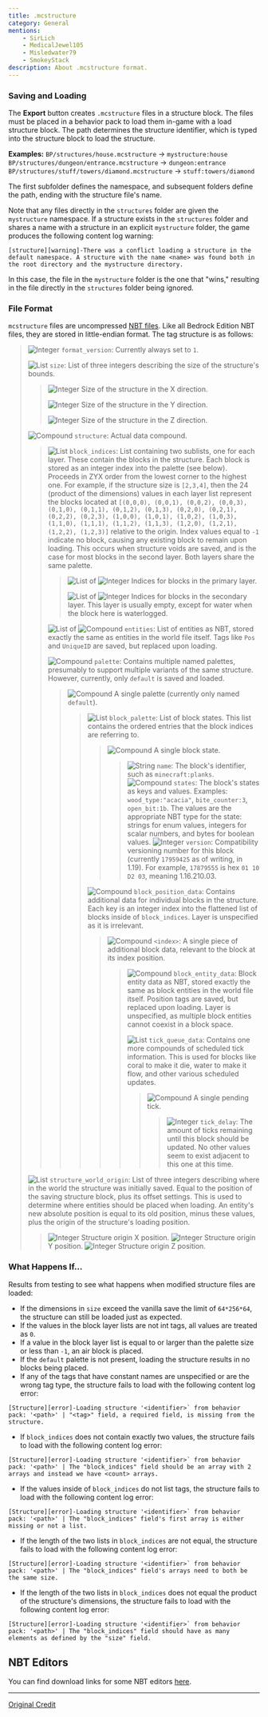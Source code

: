 ```yaml
---
title: .mcstructure
category: General
mentions:
    - SirLich
    - MedicalJewel105
    - Misledwater79
    - SmokeyStack
description: About .mcstructure format.
---
```


[int]: /assets/images/nbt/int.png
[list]: /assets/images/nbt/list.png
[compound]: /assets/images/nbt/compound.png
[string]: /assets/images/nbt/string.png

### Saving and Loading

The **Export** button creates `.mcstructure` files in a structure block. The files must be placed in a behavior pack to load them in-game with a load structure block. The path determines the structure identifier, which is typed into the structure block to load the structure.

**Examples:**
`BP/structures/house.mcstructure` → `mystructure:house`
`BP/structures/dungeon/entrance.mcstructure` → `dungeon:entrance`
`BP/structures/stuff/towers/diamond.mcstructure` → `stuff:towers/diamond`

The first subfolder defines the namespace, and subsequent folders define the path, ending with the structure file's name.

Note that any files directly in the `structures` folder are given the `mystructure` namespace. If a structure exists in the `structures` folder and shares a name with a structure in an explicit `mystructure` folder, the game produces the following content log warning:

```
[structure][warning]-There was a conflict loading a structure in the default namespace. A structure with the name <name> was found both in the root directory and the mystructure directory.
```

In this case, the file in the `mystructure` folder is the one that "wins," resulting in the file directly in the `structures` folder being ignored.

### File Format

`mcstructure` files are uncompressed [NBT files](https://wiki.vg/NBT#Specification). Like all Bedrock Edition NBT files, they are stored in little-endian format. The tag structure is as follows:

> ![Integer][int] `format_version`: Currently always set to `1`.
>
> ![List][list] `size`: List of three integers describing the size of the structure's bounds.
>
> > ![Integer][int] Size of the structure in the X direction.
> >
> > ![Integer][int] Size of the structure in the Y direction.
> >
> > ![Integer][int] Size of the structure in the Z direction.
>
> ![Compound][compound] `structure`: Actual data compound.
>
> > ![List][list] `block_indices`: List containing two sublists, one for each layer. These contain the blocks in the structure. Each block is stored as an integer index into the palette (see below). Proceeds in ZYX order from the lowest corner to the highest one. For example, if the structure size is `[2,3,4]`, then the 24 (product of the dimensions) values in each layer list represent the blocks located at `[(0,0,0), (0,0,1), (0,0,2), (0,0,3), (0,1,0), (0,1,1), (0,1,2), (0,1,3), (0,2,0), (0,2,1), (0,2,2), (0,2,3), (1,0,0), (1,0,1), (1,0,2), (1,0,3), (1,1,0), (1,1,1), (1,1,2), (1,1,3), (1,2,0), (1,2,1), (1,2,2), (1,2,3)]` relative to the origin. Index values equal to `-1` indicate no block, causing any existing block to remain upon loading. This occurs when structure voids are saved, and is the case for most blocks in the second layer. Both layers share the same palette.
> >
> > > ![List][list] of ![Integer][int] Indices for blocks in the primary layer.
> > >
> > > ![List][list] of ![Integer][int] Indices for blocks in the secondary layer. This layer is usually empty, except for water when the block here is waterlogged.
> >
> > ![List][list] of ![Compound][compound] `entities`: List of entities as NBT, stored exactly the same as entities in the world file itself. Tags like `Pos` and `UniqueID` are saved, but replaced upon loading.
> >
> > ![Compound][compound] `palette`: Contains multiple named palettes, presumably to support multiple variants of the same structure. However, currently, only `default` is saved and loaded.
> >
> > > ![Compound][compound] A single palette (currently only named `default`).
> > >
> > > > ![List][list] `block_palette`: List of block states. This list contains the ordered entries that the block indices are referring to.
> > > >
> > > > > ![Compound][compound] A single block state.
> > > > >
> > > > > > ![String][string] `name`: The block's identifier, such as `minecraft:planks`.
> > > > > > ![Compound][compound] `states`: The block's states as keys and values. Examples: `wood_type:"acacia"`, `bite_counter:3`, `open_bit:1b`. The values are the appropriate NBT type for the state: strings for enum values, integers for scalar numbers, and bytes for boolean values.
> > > > > > ![Integer][int] `version`: Compatibility versioning number for this block (currently `17959425` as of writing, in 1.19). For example, `17879555` is hex `01 10 D2 03`, meaning 1.16.210.03.
> > > >
> > > > ![Compound][compound] `block_position_data`: Contains additional data for individual blocks in the structure. Each key is an integer index into the flattened list of blocks inside of `block_indices`. Layer is unspecified as it is irrelevant.
> > > >
> > > > > ![Compound][compound] `<index>`: A single piece of additional block data, relevant to the block at its index position.
> > > > > 
> > > > > > ![Compound][compound] `block_entity_data`: Block entity data as NBT, stored exactly the same as block entities in the world file itself. Position tags are saved, but replaced upon loading. Layer is unspecified, as multiple block entities cannot coexist in a block space.
> > > > > >
> > > > > > ![List][list] `tick_queue_data`: Contains one more compounds of scheduled tick information. This is used for blocks like coral to make it die, water to make it flow, and other various scheduled updates.
> > > > > > 
> > > > > > > ![Compound][compound] A single pending tick.
> > > > > > > 
> > > > > > > > ![Integer][int] `tick_delay`: The amount of ticks remaining until this block should be updated. No other values seem to exist adjacent to this one at this time.
>
> ![List][list] `structure_world_origin`: List of three integers describing where in the world the structure was initially saved. Equal to the position of the saving structure block, plus its offset settings. This is used to determine where entities should be placed when loading. An entity's new absolute position is equal to its old position, minus these values, plus the origin of the structure's loading position.
>
> > ![Integer][int] Structure origin X position.
> > ![Integer][int] Structure origin Y position.
> > ![Integer][int] Structure origin Z position.

### What Happens If...

Results from testing to see what happens when modified structure files are loaded:

-   If the dimensions in `size` exceed the vanilla save the limit of `64*256*64`, the structure can still be loaded just as expected.
-   If the values in the block layer lists are not int tags, all values are treated as `0`.
-   If a value in the block layer list is equal to or larger than the palette size or less than `-1`, an air block is placed.
-   If the `default` palette is not present, loading the structure results in no blocks being placed.
-   If any of the tags that have constant names are unspecified or are the wrong tag type, the structure fails to load with the following content log error:

```
[Structure][error]-Loading structure '<identifier>` from behavior pack: '<path>' | "<tag>" field, a required field, is missing from the structure.
```

-   If `block_indices` does not contain exactly two values, the structure fails to load with the following content log error:

```
[Structure][error]-Loading structure '<identifier>` from behavior pack: '<path>' | The "block_indices" field should be an array with 2 arrays and instead we have <count> arrays.
```

-   If the values inside of `block_indices` do not list tags, the structure fails to load with the following content log error:

```
[Structure][error]-Loading structure '<identifier>` from behavior pack: '<path>' | The "block_indices" field's first array is either missing or not a list.
```

-   If the length of the two lists in `block_indices` are not equal, the structure fails to load with the following content log error:

```
[Structure][error]-Loading structure '<identifier>` from behavior pack: '<path>' | The "block_indices" field's arrays need to both be the same size.
```

-   If the length of the two lists in `block_indices` does not equal the product of the structure's dimensions, the structure fails to load with the following content log error:

```
[Structure][error]-Loading structure '<identifier>` from behavior pack: '<path>' | The "block_indices" field should have as many elements as defined by the "size" field.
```

## NBT Editors

You can find download links for some NBT editors [here](/meta/useful-links#software-installed).

---

[Original Credit](https://gist.github.com/tryashtar/87ad9654305e5df686acab05cc4b6205)
